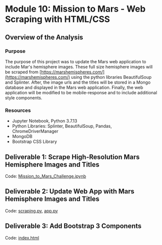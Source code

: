 # Module 10: Mission to Mars - Web Scraping with HTML/CSS

## Overview of the Analysis

### Purpose
The purpose of this project was to update the Mars web application to include Mar's hemisphere images. These full size hemisphere images will be scraped from [https://marshemispheres.com/](https://marshemispheres.com/) using the python libraries BeautifulSoup and Splinter. After, the image urls and the titles will be stored in a Mongo database and displayed in the Mars web application. Finally, the web application will be modified to be mobile-response and to include additional style components. 

### Resources
* Jupyter Notebook, Python 3.7.13
* Python Libraries: Splinter, BeautifulSoup, Pandas, ChromeDriverManager
* MongoDB
* Bootstrap CSS Library

## Deliverable 1: Scrape High-Resolution Mars Hemisphere Images and Titles
Code: [Mission_to_Mars_Challenge.ipynb](https://github.com/daniel-sh-au/UofT_DataBC_Module10_Mission-to-Mars/blob/main/Mission_to_Mars_Challenge.ipynb)

## Deliverable 2: Update Web App with Mars Hemisphere Images and Titles
Code: [scraping.py](https://github.com/daniel-sh-au/UofT_DataBC_Module10_Mission-to-Mars/blob/main/scraping.py), [app.py](https://github.com/daniel-sh-au/UofT_DataBC_Module10_Mission-to-Mars/blob/main/app.py)

## Deliverable 3: Add Bootstrap 3 Components
Code: [index.html](https://github.com/daniel-sh-au/UofT_DataBC_Module10_Mission-to-Mars/blob/main/templates/index.html)